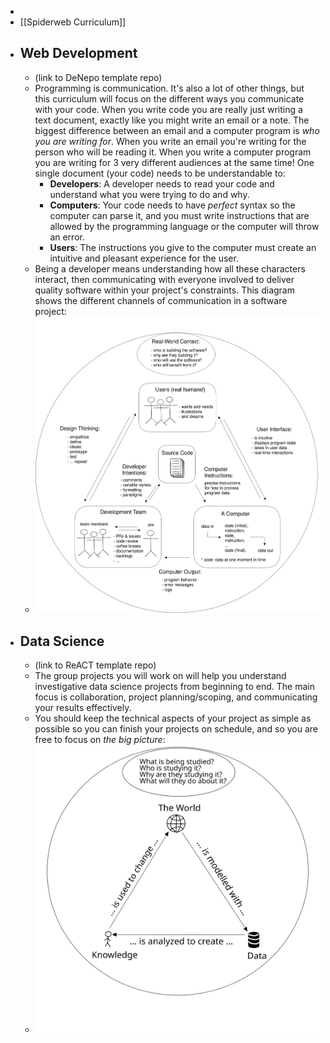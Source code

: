-
- [[Spiderweb Curriculum]]
- ## Web Development
	- (link to DeNepo template repo)
	- Programming is communication. It's also a lot of other things, but this curriculum will focus on the different ways you communicate with your code.
	  When you write code you are really just writing a text document, exactly like you might write an email or a note. The biggest difference between an email and a computer program is *_who you are writing for_*.
	  When you write an email you're writing for the person who will be reading it. When you write a computer program you are writing for 3 very different audiences at the same time! One single document (your code) needs to be understandable to:
		- **Developers**: A developer needs to read your code and understand what you were trying to do and why.
		- **Computers**: Your code needs to have *_perfect_* syntax so the computer can parse it, and you must write instructions that are allowed by the programming language or the computer will throw an error.
		- **Users**: The instructions you give to the computer must create an intuitive and pleasant experience for the user.
	- Being a developer means understanding how all these characters interact, then communicating with everyone involved to deliver quality software within your project's constraints. This diagram shows the different channels of communication in a software project:
	- ![rhetorical-situation.svg](../assets/rhetorical-situation_1676716515416_0.svg)
- ## Data Science
	- (link to ReACT template repo)
	- The group projects you will work on will help you understand investigative data science projects from beginning to end. The main focus is collaboration, project planning/scoping, and communicating your results effectively.
	- You should keep the technical aspects of your project as simple as possible so you can finish your projects on schedule, and so you are free to focus on _the big picture_:
	- ![the-big-picture.svg](../assets/the-big-picture_1676716610349_0.svg)